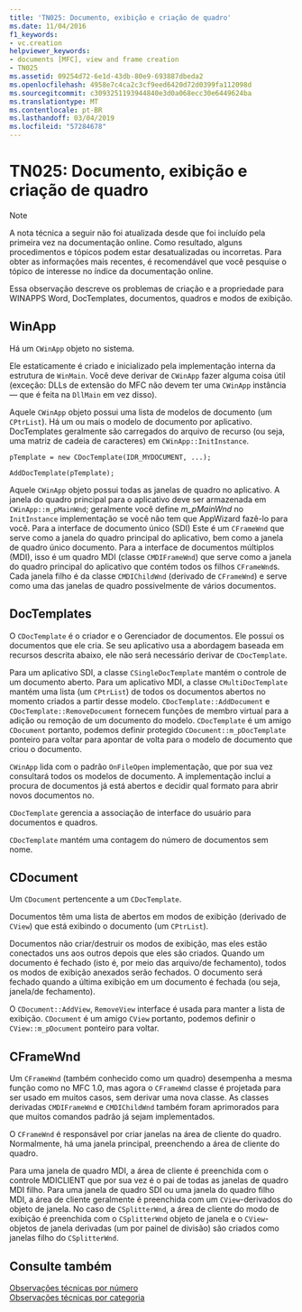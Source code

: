 ```yaml
---
title: 'TN025: Documento, exibição e criação de quadro'
ms.date: 11/04/2016
f1_keywords:
- vc.creation
helpviewer_keywords:
- documents [MFC], view and frame creation
- TN025
ms.assetid: 09254d72-6e1d-43db-80e9-693887dbeda2
ms.openlocfilehash: 4958e7c4ca2c3cf9eed6420d72d0399fa112098d
ms.sourcegitcommit: c3093251193944840e3d0a068ecc30e6449624ba
ms.translationtype: MT
ms.contentlocale: pt-BR
ms.lasthandoff: 03/04/2019
ms.locfileid: "57284678"
---
```

# <a name="tn025-document-view-and-frame-creation"></a>TN025: Documento, exibição e criação de quadro

> [!NOTE]
>  A nota técnica a seguir não foi atualizada desde que foi incluído pela primeira vez na documentação online. Como resultado, alguns procedimentos e tópicos podem estar desatualizadas ou incorretas. Para obter as informações mais recentes, é recomendável que você pesquise o tópico de interesse no índice da documentação online.

Essa observação descreve os problemas de criação e a propriedade para WINAPPS Word, DocTemplates, documentos, quadros e modos de exibição.

## <a name="winapp"></a>WinApp

Há um `CWinApp` objeto no sistema.

Ele estaticamente é criado e inicializado pela implementação interna da estrutura de `WinMain`. Você deve derivar de `CWinApp` fazer alguma coisa útil (exceção: DLLs de extensão do MFC não devem ter uma `CWinApp` instância — que é feita na `DllMain` em vez disso).

Aquele `CWinApp` objeto possui uma lista de modelos de documento (um `CPtrList`). Há um ou mais o modelo de documento por aplicativo. DocTemplates geralmente são carregados do arquivo de recurso (ou seja, uma matriz de cadeia de caracteres) em `CWinApp::InitInstance`.

```
pTemplate = new CDocTemplate(IDR_MYDOCUMENT, ...);

AddDocTemplate(pTemplate);
```

Aquele `CWinApp` objeto possui todas as janelas de quadro no aplicativo. A janela do quadro principal para o aplicativo deve ser armazenada em `CWinApp::m_pMainWnd`; geralmente você define *m_pMainWnd* no `InitInstance` implementação se você não tem que AppWizard fazê-lo para você. Para a interface de documento único (SDI) Este é um `CFrameWnd` que serve como a janela do quadro principal do aplicativo, bem como a janela de quadro único documento. Para a interface de documentos múltiplos (MDI), isso é um quadro MDI (classe `CMDIFrameWnd`) que serve como a janela do quadro principal do aplicativo que contém todos os filhos `CFrameWnd`s. Cada janela filho é da classe `CMDIChildWnd` (derivado de `CFrameWnd`) e serve como uma das janelas de quadro possivelmente de vários documentos.

## <a name="doctemplates"></a>DocTemplates

O `CDocTemplate` é o criador e o Gerenciador de documentos. Ele possui os documentos que ele cria. Se seu aplicativo usa a abordagem baseada em recursos descrita abaixo, ele não será necessário derivar de `CDocTemplate`.

Para um aplicativo SDI, a classe `CSingleDocTemplate` mantém o controle de um documento aberto. Para um aplicativo MDI, a classe `CMultiDocTemplate` mantém uma lista (um `CPtrList`) de todos os documentos abertos no momento criados a partir desse modelo. `CDocTemplate::AddDocument` e `CDocTemplate::RemoveDocument` fornecem funções de membro virtual para a adição ou remoção de um documento do modelo. `CDocTemplate` é um amigo `CDocument` portanto, podemos definir protegido `CDocument::m_pDocTemplate` ponteiro para voltar para apontar de volta para o modelo de documento que criou o documento.

`CWinApp` lida com o padrão `OnFileOpen` implementação, que por sua vez consultará todos os modelos de documento. A implementação inclui a procura de documentos já está abertos e decidir qual formato para abrir novos documentos no.

`CDocTemplate` gerencia a associação de interface do usuário para documentos e quadros.

`CDocTemplate` mantém uma contagem do número de documentos sem nome.

## <a name="cdocument"></a>CDocument

Um `CDocument` pertencente a um `CDocTemplate`.

Documentos têm uma lista de abertos em modos de exibição (derivado de `CView`) que está exibindo o documento (um `CPtrList`).

Documentos não criar/destruir os modos de exibição, mas eles estão conectados uns aos outros depois que eles são criados. Quando um documento é fechado (isto é, por meio das arquivo/de fechamento), todos os modos de exibição anexados serão fechados. O documento será fechado quando a última exibição em um documento é fechada (ou seja, janela/de fechamento).

O `CDocument::AddView`, `RemoveView` interface é usada para manter a lista de exibição. `CDocument` é um amigo `CView` portanto, podemos definir o `CView::m_pDocument` ponteiro para voltar.

## <a name="cframewnd"></a>CFrameWnd

Um `CFrameWnd` (também conhecido como um quadro) desempenha a mesma função como no MFC 1.0, mas agora o `CFrameWnd` classe é projetada para ser usado em muitos casos, sem derivar uma nova classe. As classes derivadas `CMDIFrameWnd` e `CMDIChildWnd` também foram aprimorados para que muitos comandos padrão já sejam implementados.

O `CFrameWnd` é responsável por criar janelas na área de cliente do quadro. Normalmente, há uma janela principal, preenchendo a área de cliente do quadro.

Para uma janela de quadro MDI, a área de cliente é preenchida com o controle MDICLIENT que por sua vez é o pai de todas as janelas de quadro MDI filho. Para uma janela de quadro SDI ou uma janela do quadro filho MDI, a área de cliente geralmente é preenchida com um `CView`-derivados do objeto de janela. No caso de `CSplitterWnd`, a área de cliente do modo de exibição é preenchida com o `CSplitterWnd` objeto de janela e o `CView`-objetos de janela derivadas (um por painel de divisão) são criados como janelas filho do `CSplitterWnd`.

## <a name="see-also"></a>Consulte também

[Observações técnicas por número](../mfc/technical-notes-by-number.md)<br/>
[Observações técnicas por categoria](../mfc/technical-notes-by-category.md)
